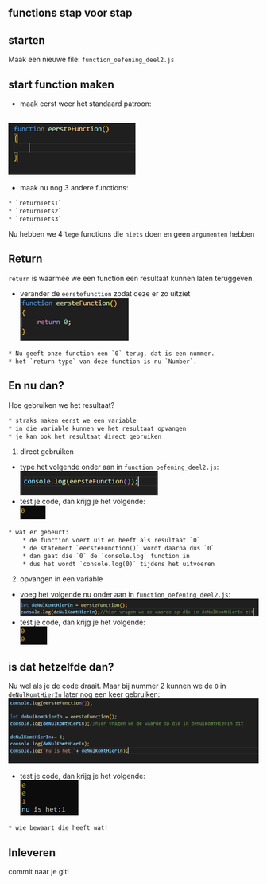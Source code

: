 ## functions stap voor stap



## starten

Maak een nieuwe file: `function_oefening_deel2.js`

## start function maken



- maak eerst weer het standaard patroon:

</br>![eerstefunction](img/eerstefunction.PNG)
- maak nu nog 3 andere functions:
``` 
* `returnIets1`
* `returnIets2`
* `returnIets3`
``` 

Nu hebben we 4 `lege` functions die `niets` doen en geen `argumenten` hebben

## Return


`return` is waarmee we een function een resultaat kunnen laten teruggeven.
- verander de `eerstefunction` zodat deze er zo uitziet 
</br>![return1](img/return1.PNG)

``` 
* Nu geeft onze function een `0` terug, dat is een nummer.
* het `return type` van deze function is nu `Number`.
``` 


## En nu dan?

Hoe gebruiken we het resultaat?
``` 
* straks maken eerst we een variable 
* in die variable kunnen we het resultaat opvangen
* je kan ook het resultaat direct gebruiken
``` 
1) direct gebruiken


- type het volgende onder aan in `function_oefening_deel2.js`:
</br>![return2](img/return2.PNG)
- test je code, dan krijg je het volgende: 
</br>![return3](img/return3.PNG)

``` 
* wat er gebeurt: 
    * de function voert uit en heeft als resultaat `0`
    * de statement `eersteFunction()` wordt daarna dus `0`
    * dan gaat die `0` de `console.log` function in
    * dus het wordt `console.log(0)` tijdens het uitvoeren
``` 

2) opvangen in een variable

- voeg het volgende nu onder aan in `function_oefening_deel2.js`:
</br>![return4](img/return4.PNG)
- test je code, dan krijg je het volgende:
</br>![return5](img/return5.PNG)

## is dat hetzelfde dan?

Nu wel als je de code draait.
Maar bij nummer 2 kunnen we de `0` in `deNulKomtHierIn` later nog een keer gebruiken:
</br>![return6](img/return6.PNG) 

- test je code, dan krijg je het volgende: 
</br>![return7](img/return7.PNG) 
``` 
* wie bewaart die heeft wat!
``` 
## Inleveren

commit naar je git!